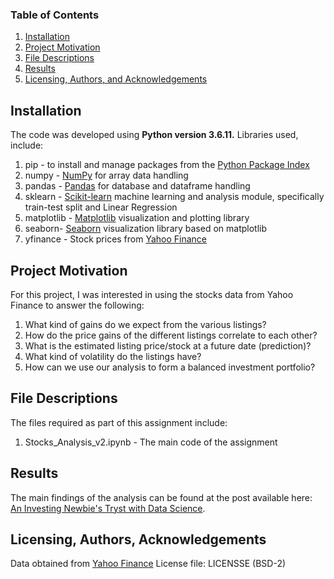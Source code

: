 
### Table of Contents

1. [Installation](#installation)
2. [Project Motivation](#motivation)
3. [File Descriptions](#files)
4. [Results](#results)
5. [Licensing, Authors, and Acknowledgements](#licensing)

## Installation <a name="installation"></a>

The code was developed using <b>Python version 3.6.11.</b> Libraries used, include: <br>
1. pip - to install and manage packages from the [Python Package Index](https://pypi.org/)
2. numpy - [NumPy](https://numpy.org/) for array data handling
3. pandas - [Pandas](https://pandas.pydata.org/) for database and dataframe handling
4. sklearn - [Scikit-learn](https://scikit-learn.org/stable/)  machine learning and analysis module, specifically train-test split and Linear Regression
5. matplotlib - [Matplotlib](https://matplotlib.org/) visualization and plotting library
6. seaborn- [Seaborn](https://seaborn.pydata.org/) visualization library based on matplotlib
7. yfinance - Stock prices from [Yahoo Finance](https://finance.yahoo.com/)

## Project Motivation<a name="motivation"></a>

For this project, I was interested in using the stocks data from Yahoo Finance to answer the following:

1. What kind of gains do we expect from the various listings?
2. How do the price gains of the different listings correlate to each other?
3. What is the estimated listing price/stock at a future date (prediction)?
4. What kind of volatility do the listings have?
5. How can we use our analysis to form a balanced investment portfolio?

## File Descriptions <a name="files"></a>

The files required as part of this assignment include: <br>
1. Stocks_Analysis_v2.ipynb - The main code of the assignment

## Results<a name="results"></a>

The main findings of the analysis can be found at the post available here: [An Investing Newbie's Tryst with Data Science](https://medium.com/@kgraghav/an-investing-newbies-tryst-with-data-science-241737102a6a).

## Licensing, Authors, Acknowledgements<a name="licensing"></a>

Data obtained from [Yahoo Finance](https://finance.yahoo.com/)
License file: LICENSSE (BSD-2)


